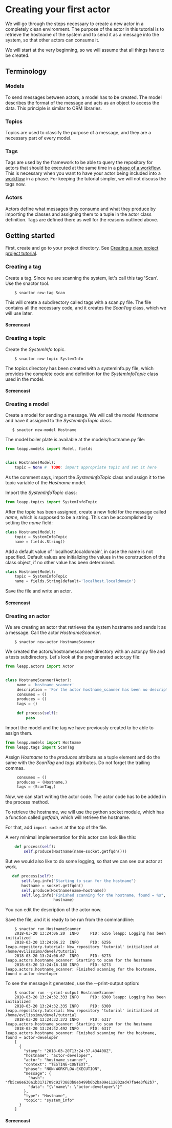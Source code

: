 # Creating your first actor

We will go through the steps necessary to create a new actor in a completely clean environment.
The purpose of the actor in this tutorial is to retrieve the hostname of the
system and to send it as a message into the system, so that other actors can consume it.

We will start at the very beginning, so we will assume that all things have to be created.

## Terminology

### Models
To send messages between actors, a model has to be created. The model describes the format of the
message and acts as an object to access the data. This principle is similar to ORM libraries.

### Topics
Topics are used to classify the purpose of a message, and they are a necessary part of every model.

### Tags
Tags are used by the framework to be able to query the repository for actors that should be
executed at the same time in a [phase of a workflow](terminlogy.html#phase). This is necessary when you want to have your actor being included into a [workflow](terminology.html#workflow) in a phase. For keeping the tutorial simpler, we will not discuss the tags now.

### Actors
Actors define what messages they consume and what they produce by importing the
classes and assigning them to a tuple in the actor class definition.
Tags are defined there as well for the reasons outlined above.


## Getting started

First, create and go to your project directory. See [Creating a new project project tutorial](create-project).

### Creating a tag

Create a tag. Since we are scanning the system, let's
call this tag 'Scan'. Use the snactor tool.

```shell
    $ snactor new-tag Scan
```

This will create a subdirectory called tags with a scan.py file. The file contains all
the necessary code, and it creates the *ScanTag* class, which we will use
later.

#### Screencast

<asciinema-player src="_static/screencasts/create-tag.json"></ascinema-player>

### Creating a topic

Create the *SystemInfo* topic.

```shell
    $ snactor new-topic SystemInfo
```

The topics directory has been created with a systeminfo.py file, which provides
the complete code and definition for the *SystemInfoTopic* class used in the model.

#### Screencast

<asciinema-player src="_static/screencasts/create-topic.json"></ascinema-player>

### Creating a model

Create a model for sending a message. We will call the
model *Hostname* and have it assigned to the *SystemInfoTopic* class.

```shell
   $ snactor new-model Hostname
```

The model boiler plate is available at the models/hostname.py file:

```python
from leapp.models import Model, fields


class Hostname(Model):
    topic = None #  TODO: import appropriate topic and set it here
```

As the comment says, import the *SystemInfoTopic* class and assign it to
the topic variable of the *Hostname* model.

Import the *SystemInfoTopic* class:
```python
from leapp.topics import SystemInfoTopic
```

After the topic has been assigned, create a new field for the message
called *name*, which is supposed to be a string. This can be accomplished by
setting the *name* field:

```python
class Hostname(Model):
    topic = SystemInfoTopic
    name = fields.String()
```

Add a default value of 'localhost.localdomain', in case the name
is not specified. Default values are initializing the values in the
construction of the class object, if no other value has been determined.

```python
class Hostname(Model):
    topic = SystemInfoTopic
    name = fields.String(default='localhost.localdomain')
```

Save the file and write an actor.

#### Screencast

<asciinema-player src="_static/screencasts/create-model.json"></ascinema-player>


### Creating an actor

We are creating an actor
that retrieves the system hostname and sends it as a message.
Call the actor *HostnameScanner*.

```shell
    $ snactor new-actor HostnameScanner
```

We created the actors/hostnamescanner/ directory with an actor.py file
and a tests subdirectory. Let's look at the pregenerated actor.py file:

```python
from leapp.actors import Actor


class HostnameScanner(Actor):
     name = 'hostname_scanner'
     description = 'For the actor hostname_scanner has been no description provided.'
     consumes = ()
     produces = ()
     tags = ()

     def process(self):
         pass
```

Import the model and the tag we have previously created to
be able to assign them.

```python
from leapp.models import Hostname
from leapp.tags import ScanTag
```

Assign *Hostname* to the *produces* attribute as a tuple element and
do the same with the *ScanTag* and *tags* attributes.
Do not forget the trailing commas.

```python
     consumes = ()
     produces = (Hostname,)
     tags = (ScanTag,)
```

Now, we can start writing the actor code. The actor code has to be added
in the process method.

To retrieve the hostname, we will use the python socket module, which has
a function called *getfqdn*, which will retrieve the hostname.

For that, add `import socket` at the top of the file.

A very minimal implementation for this actor can look like this:

```python
    def process(self):
        self.produce(Hostname(name=socket.getfqdn()))
```

But we would also like to do some logging, so that we can see our actor at work.

```python
   def process(self):
       self.log.info("Starting to scan for the hostname")
       hostname = socket.getfqdn()
       self.produce(Hostname(name=hostname))
       self.log.info("Finished scanning for the hostname, found = %s",
                     hostname)
```

You can edit the description of the actor now.

Save the file, and it is ready to be run from the commandline:

```shell
	$ snactor run HostnameScanner
    2018-03-20 13:24:06.20  INFO     PID: 6256 leapp: Logging has been initialized
    2018-03-20 13:24:06.22  INFO     PID: 6256 leapp.repository.tutorial: New repository 'tutorial' initialized at /home/evilissimo/devel/tutorial
    2018-03-20 13:24:06.67  INFO     PID: 6273 leapp.actors.hostname_scanner: Starting to scan for the hostname
    2018-03-20 13:24:16.188 INFO     PID: 6273 leapp.actors.hostname_scanner: Finished scanning for the hostname, found = actor-developer
```

To see the message it generated, use the --print-output option:

```shell
	$ snactor run --print-output HostnameScanner
	2018-03-20 13:24:32.333 INFO     PID: 6300 leapp: Logging has been initialized
	2018-03-20 13:24:32.335 INFO     PID: 6300 leapp.repository.tutorial: New repository 'tutorial' initialized at /home/evilissimo/devel/tutorial
	2018-03-20 13:24:32.372 INFO     PID: 6317 leapp.actors.hostname_scanner: Starting to scan for the hostname
	2018-03-20 13:24:42.492 INFO     PID: 6317 leapp.actors.hostname_scanner: Finished scanning for the hostname, found = actor-developer
	[
	  {
		"stamp": "2018-03-20T13:24:37.434408Z",
		"hostname": "actor-developer",
		"actor": "hostname_scanner",
		"context": "TESTING-CONTEXT",
		"phase": "NON-WORKFLOW-EXECUTION",
		"message": {
		  "hash": "fb5ce8e630a1b3171709c9273883b8eb499b6b2ba09e112832ad47fa4e3f62b7",
		  "data": "{\"name\": \"actor-developer\"}"
		},
		"type": "Hostname",
		"topic": "system_info"
	  }
	]
```

#### Screencast

<asciinema-player src="_static/screencasts/create-actor.json"></ascinema-player>

